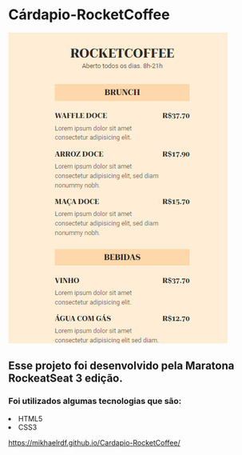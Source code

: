 # Cárdapio-RocketCoffee
<img src="./IMG/cardapio.png" alt="" />

<h2>Esse projeto foi desenvolvido pela Maratona RockeatSeat 3 edição.</h2>
<h3> Foi utilizados algumas tecnologias que são:</h3>
<li>HTML5</li>
<li>CSS3</li>

https://mikhaelrdf.github.io/Cardapio-RocketCoffee/
